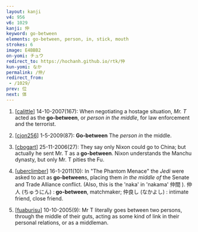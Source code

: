 ```yaml
---
layout: kanji
v4: 956
v6: 1029
kanji: 仲
keyword: go-between
elements: go-between, person, in, stick, mouth
strokes: 6
image: E4BBB2
on-yomi: チュウ
redirect_to: https://hochanh.github.io/rtk/仲
kun-yomi: なか
permalink: /仲/
redirect_from:
 - /1029/
prev: 位
next: 体
---
```


1) [<a href="http://kanji.koohii.com/profile/calittle">calittle</a>] 14-10-2007(167): When negotiating a hostage situation, <em>Mr. T</em> acted as the<strong> go-between</strong>, or <em>person in the middle</em>, for law enforcement and the terrorist.

2) [<a href="http://kanji.koohii.com/profile/cjon256">cjon256</a>] 1-5-2009(87): <strong>Go-between</strong> The <em>person</em> <em>in</em> the middle.

3) [<a href="http://kanji.koohii.com/profile/cbogart">cbogart</a>] 25-11-2006(27): They say only Nixon could go to China; but actually he sent Mr. T as a<strong> go-between</strong>. Nixon understands the Manchu dynasty, but only Mr. T pities the Fu.

4) [<a href="http://kanji.koohii.com/profile/uberclimber">uberclimber</a>] 16-1-2011(10): In &quot;The Phantom Menace&quot; the <em>Jedi</em> were asked to act as<strong> go-between</strong>s, placing them <em>in the middle of</em> the Senate and Trade Alliance conflict. (Also, this is the &#039;naka&#039; in &#039;nakama&#039; 仲間 ). 仲人 (ちゅうにん) :<strong> go-between</strong>, matchmaker; 仲良し (なかよし) : intimate friend, close friend.

5) [<a href="http://kanji.koohii.com/profile/fuaburisu">fuaburisu</a>] 10-10-2005(9): Mr T literally goes between two persons, through the middle of their guts, acting as some kind of link in their personal relations, or as a middleman.


